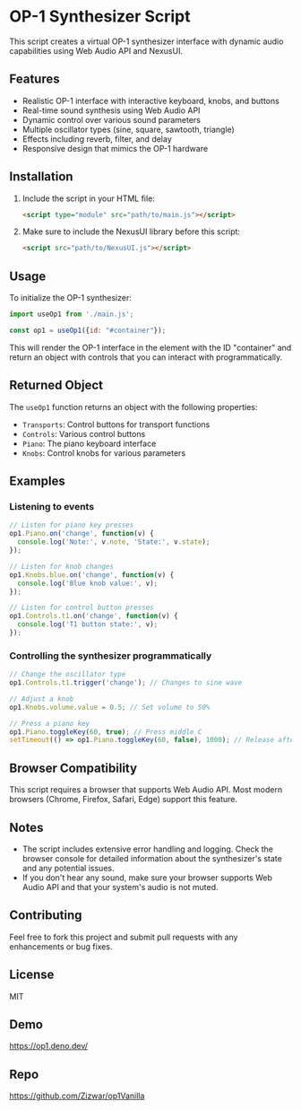 # OP-1 Synthesizer Script

This script creates a virtual OP-1 synthesizer interface with dynamic audio capabilities using Web Audio API and NexusUI.

## Features

- Realistic OP-1 interface with interactive keyboard, knobs, and buttons
- Real-time sound synthesis using Web Audio API
- Dynamic control over various sound parameters
- Multiple oscillator types (sine, square, sawtooth, triangle)
- Effects including reverb, filter, and delay
- Responsive design that mimics the OP-1 hardware

## Installation

1. Include the script in your HTML file:
   ```html
   <script type="module" src="path/to/main.js"></script>
   ```

2. Make sure to include the NexusUI library before this script:
   ```html
   <script src="path/to/NexusUI.js"></script>
   ```

## Usage

To initialize the OP-1 synthesizer:

```javascript
import useOp1 from './main.js';

const op1 = useOp1({id: "#container"});
```

This will render the OP-1 interface in the element with the ID "container" and return an object with controls that you can interact with programmatically.

## Returned Object

The `useOp1` function returns an object with the following properties:

- `Transports`: Control buttons for transport functions
- `Controls`: Various control buttons
- `Piano`: The piano keyboard interface
- `Knobs`: Control knobs for various parameters

## Examples

### Listening to events

```javascript
// Listen for piano key presses
op1.Piano.on('change', function(v) {
  console.log('Note:', v.note, 'State:', v.state);
});

// Listen for knob changes
op1.Knobs.blue.on('change', function(v) {
  console.log('Blue knob value:', v);
});

// Listen for control button presses
op1.Controls.t1.on('change', function(v) {
  console.log('T1 button state:', v);
});
```

### Controlling the synthesizer programmatically

```javascript
// Change the oscillator type
op1.Controls.t1.trigger('change'); // Changes to sine wave

// Adjust a knob
op1.Knobs.volume.value = 0.5; // Set volume to 50%

// Press a piano key
op1.Piano.toggleKey(60, true); // Press middle C
setTimeout(() => op1.Piano.toggleKey(60, false), 1000); // Release after 1 second
```

## Browser Compatibility

This script requires a browser that supports Web Audio API. Most modern browsers (Chrome, Firefox, Safari, Edge) support this feature.

## Notes

- The script includes extensive error handling and logging. Check the browser console for detailed information about the synthesizer's state and any potential issues.
- If you don't hear any sound, make sure your browser supports Web Audio API and that your system's audio is not muted.

## Contributing

Feel free to fork this project and submit pull requests with any enhancements or bug fixes.

## License

MIT

## Demo

https://op1.deno.dev/

## Repo

https://github.com/Zizwar/op1Vanilla
